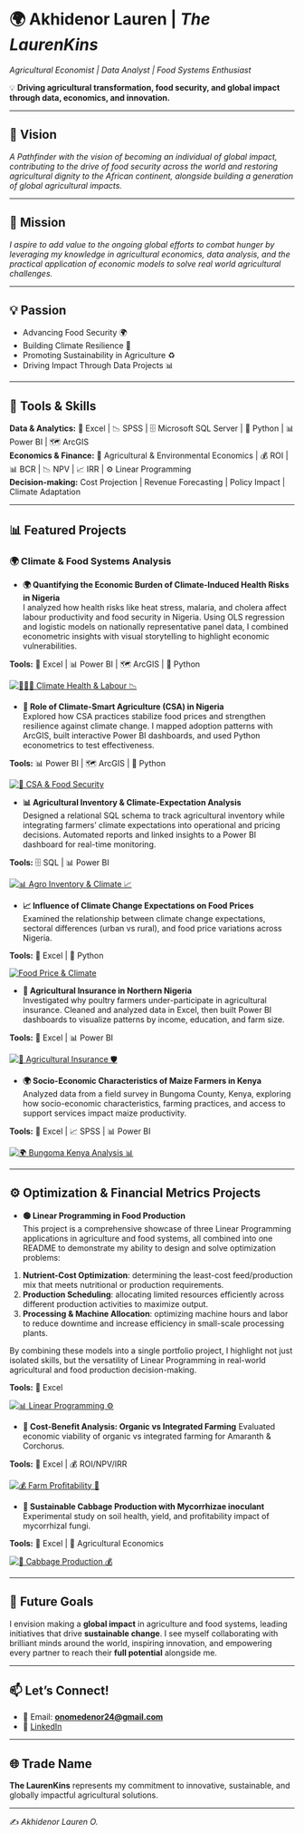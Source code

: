# 🌍 Akhidenor Lauren | *The LaurenKins*  
*Agricultural Economist | Data Analyst | Food Systems Enthusiast*  

💡 **Driving agricultural transformation, food security, and global impact through data, economics, and innovation.**



---

## 🌟 Vision  
*A Pathfinder with the vision of becoming an individual of global impact, contributing to the drive of food security across the world and restoring agricultural dignity to the African continent, alongside building a generation of global agricultural impacts.*  

---

## 🎯 Mission  
*I aspire to add value to the ongoing global efforts to combat hunger by leveraging my knowledge in agricultural economics, data analysis, and the practical application of economic models to solve real world agricultural challenges.*  

---

## 💡 Passion  
- Advancing Food Security 🌍  
- Building Climate Resilience 🌱  
- Promoting Sustainability in Agriculture ♻️  
- Driving Impact Through Data Projects 📊  


---

## 🧰 Tools & Skills  
**Data & Analytics:** 📑 Excel | 📉 SPSS | 🗄️ Microsoft SQL Server | 🐍 Python | 📊 Power BI | 🗺️ ArcGIS  
**Economics & Finance:** 🌱 Agricultural & Environmental Economics | 💰 ROI | 📊 BCR | 📉 NPV | 📈 IRR | ⚙️ Linear Programming  
**Decision-making:** Cost Projection | Revenue Forecasting | Policy Impact | Climate Adaptation  

---

## 📊 Featured Projects  

### 🌍 Climate & Food Systems Analysis  

- **🌍 Quantifying the Economic Burden of Climate-Induced Health Risks in Nigeria**  
I analyzed how health risks like heat stress, malaria, and cholera affect labour productivity and food security in Nigeria. Using OLS regression and logistic models on nationally representative panel data, I combined econometric insights with visual storytelling to highlight economic vulnerabilities.

**Tools:** 📑 Excel | 📊 Power BI | 🗺️ ArcGIS | 🐍 Python  

[![🧑🏽‍🌾 Climate Health & Labour 📉](https://img.shields.io/badge/GitHub-🧑🏽‍🌾_Climate_Health_&_Labour_📉-F5F5DC?logo=github&logoColor=white&labelColor=800020)](https://github.com/Lauren-Akhidenor/PROJECT-FILE-CIHR/blob/main/README.md)  


- **🌱 Role of Climate-Smart Agriculture (CSA) in Nigeria**  
Explored how CSA practices stabilize food prices and strengthen resilience against climate change. I mapped adoption patterns with ArcGIS, built interactive Power BI dashboards, and used Python econometrics to test effectiveness.  

**Tools:**  📊 Power BI | 🗺️ ArcGIS | 🐍 Python 

[![🌱 CSA & Food Security](https://img.shields.io/badge/GitHub-🌱_CSA_&_Food_Security-F5F5DC?logo=github&logoColor=white&labelColor=800020)](https://github.com/Lauren-Akhidenor/CSA-and-food-security-)  



- **📊 Agricultural Inventory & Climate-Expectation Analysis**  
Designed a relational SQL schema to track agricultural inventory while integrating farmers’ climate expectations into operational and pricing decisions. Automated reports and linked insights to a Power BI dashboard for real-time monitoring.  

**Tools:** 🗄️ SQL | 📊 Power BI  

[![📊 Agro Inventory & Climate 📈](https://img.shields.io/badge/GitHub-📊_Agro_Inventory_&_Climate_📈-F5F5DC?logo=github&logoColor=white&labelColor=800020)](https://github.com/Lauren-Akhidenor/agro-inventory-climate-analysis/blob/main/README.md)  



- **📈 Influence of Climate Change Expectations on Food Prices**  
Examined the relationship between climate change expectations, sectoral differences (urban vs rural), and food price variations across Nigeria.  

**Tools:** 📑 Excel | 🐍 Python  

[![Food Price & Climate](https://img.shields.io/badge/GitHub-Food_Price_&_Climate-F5F5DC?logo=github&logoColor=white&labelColor=800020)](https://github.com/Lauren-Akhidenor/Foodprice_ClimateChange)  



- **🐔 Agricultural Insurance in Northern Nigeria**  
Investigated why poultry farmers under-participate in agricultural insurance. Cleaned and analyzed data in Excel, then built Power BI dashboards to visualize patterns by income, education, and farm size.  

**Tools:** 📑 Excel | 📊 Power BI  

[![🌾 Agricultural Insurance 🛡️](https://img.shields.io/badge/GitHub-🌾_Agricultural_Insurance_🛡️-F5F5DC?logo=github&logoColor=white&labelColor=800020)](https://github.com/Lauren-Akhidenor/Agricultural-Insurance-Northern-State-Nigeria/blob/main/README.md)  



- **🌍 Socio-Economic Characteristics of Maize Farmers in Kenya** 
Analyzed data from a field survey in Bungoma County, Kenya, exploring how socio-economic characteristics, farming practices, and access to support services impact maize productivity.  

**Tools:** 📑 Excel | 📈 SPSS | 📊 Power BI  

[![🌍 Bungoma Kenya Analysis 📊](https://img.shields.io/badge/GitHub-🌍_Bungoma_Kenya_Analysis_📊-F5F5DC?logo=github&logoColor=white&labelColor=800020)](https://github.com/Lauren-Akhidenor/Analysis-for-Bungoma-Kenya./blob/main/Analysis-for-Bungoma-Kenya.README.md)  



---

## ⚙️ Optimization & Financial Metrics Projects  

- **🟢 Linear Programming in Food Production**  
This project is a comprehensive showcase of three Linear Programming applications in agriculture and food systems, all combined into one README to demonstrate my ability to design and solve optimization problems:  

1. **Nutrient-Cost Optimization**: determining the least-cost feed/production mix that meets nutritional or production requirements.  
2. **Production Scheduling**: allocating limited resources efficiently across different production activities to maximize output.  
3. **Processing & Machine Allocation**: optimizing machine hours and labor to reduce downtime and increase efficiency in small-scale processing plants.  

By combining these models into a single portfolio project, I highlight not just isolated skills, but the versatility of Linear Programming in real-world agricultural and food production decision-making.  

**Tools:** 📑 Excel  

[![📊 Linear Programming ⚙️](https://img.shields.io/badge/GitHub-📊_Linear_Programming_⚙️-F5F5DC?logo=github&logoColor=white&labelColor=800020)](https://github.com/Lauren-Akhidenor/LINEAR-PROGRAMMING/blob/main/README.md)  



- **🌱 Cost-Benefit Analysis: Organic vs Integrated Farming** 
Evaluated economic viability of organic vs integrated farming for Amaranth & Corchorus.  

**Tools:** 📑 Excel | 💰 ROI/NPV/IRR  

[![💰 Farm Profitability 🌾](https://img.shields.io/badge/GitHub-💰_Farm_Profitability_🌾-F5F5DC?logo=github&logoColor=white&labelColor=800020)](https://github.com/Lauren-Akhidenor/CBA2/blob/main/README.md)  



- **🥬 Sustainable Cabbage Production with Mycorrhizae inoculant** 
Experimental study on soil health, yield, and profitability impact of mycorrhizal fungi.  

**Tools:** 📑 Excel | 🌱 Agricultural Economics  

[![🥬 Cabbage Production 💰](https://img.shields.io/badge/GitHub-🥬_Cabbage_Production_💰-F5F5DC?logo=github&logoColor=white&labelColor=800020)](https://github.com/Lauren-Akhidenor/Cost-Benefit-Analysis-Cabbage/blob/main/README.md)  

---

## 🚀 Future Goals  
I envision making a **global impact** in agriculture and food systems, leading initiatives that drive **sustainable change**. I see myself collaborating with brilliant minds around the world, inspiring innovation, and empowering every partner to reach their **full potential** alongside me.


---

## 📫 Let’s Connect!  
- 📧 Email: **onomedenor24@gmail.com**  
- 💼 [LinkedIn](https://www.linkedin.com/in/onome-akhidenor-713684271/)



---

## 🌐 Trade Name  
**The LaurenKins** represents my commitment to innovative, sustainable, and globally impactful agricultural solutions.   

---

✍️ *Akhidenor Lauren O.*  
